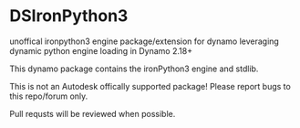 # DSIronPython3
unoffical ironpython3 engine package/extension for dynamo leveraging dynamic python engine loading in Dynamo 2.18+

This dynamo package contains the ironPython3 engine and stdlib.

This is not an Autodesk offically supported package! Please report bugs to this repo/forum only.

Pull requsts will be reviewed when possible.

